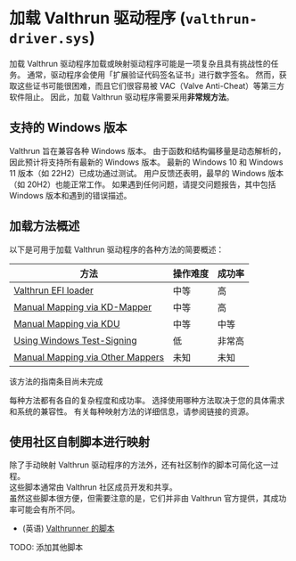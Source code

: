 # 加载 Valthrun 驱动程序 (`valthrun-driver.sys`)  
加载 Valthrun 驱动程序加载或映射驱动程序可能是一项复杂且具有挑战性的任务。 
通常，驱动程序会使用「扩展验证代码签名证书」进行数字签名。 
然而，获取这些证书可能很困难，而且它们很容易被 VAC（Valve Anti-Cheat）等第三方软件阻止。 
因此，加载 Valthrun 驱动程序需要采用**非常规方法**。

## 支持的 Windows 版本 
Valthrun 旨在兼容各种 Windows 版本。 
由于函数和结构偏移量是动态解析的，因此预计将支持所有最新的 Windows 版本。 
最新的 Windows 10 和 Windows 11 版本（如 22H2）已成功通过测试。 
用户反馈还表明，最早的 Windows 版本（如 20H2）也能正常工作。 
如果遇到任何问题，请提交问题报告，其中包括 Windows 版本和遇到的错误描述。

## 加载方法概述
以下是可用于加载 Valthrun 驱动程序的各种方法的简要概述：

| 方法 | 操作难度 | 成功率 |
| --- | --- | --- |
| [Valthrun EFI loader](010_getting-started/010_mapping-method/050_efi-bootloader.md) | 中等 | 高 |
| [Manual Mapping via KD-Mapper](/zh-cn/010_getting-started/010_mapping-method/010_kdmapper.md) | 中等 | 高 |
| [Manual Mapping via KDU](/zh-cn/010_getting-started/010_mapping-method/020_kdu.md) | 中等 | 中等 |
| [Using Windows Test-Signing](/zh-cn/010_getting-started/010_mapping-method/030_test-signing.md) | 低 | 非常高 |
| [Manual Mapping via Other Mappers](/zh-cn/010_getting-started/010_mapping-method/040_other-mappers.md) | 未知 | 未知 |

该方法的指南条目尚未完成

每种方法都有各自的复杂程度和成功率。 
选择使用哪种方法取决于您的具体需求和系统的兼容性。 
有关每种映射方法的详细信息，请参阅链接的资源。

## 使用社区自制脚本进行映射
除了手动映射 Valthrun 驱动程序的方法外，还有社区制作的脚本可简化这一过程。  
这些脚本通常由 Valthrun 社区成员开发和共享。  
虽然这些脚本很方便，但需要注意的是，它们并非由 Valthrun 官方提供，其成功率可能会有所不同。  

- (英语) [Valthrunner 的脚本](010_getting-started/010_mapping-method/110_community_script_valthrunner.md)
  
TODO: 添加其他脚本